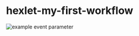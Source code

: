 # hexlet-my-first-workflow
![example event parameter](https://github.com/github/docs/actions/workflows/hello-word.yml/badge.svg?event=push)
